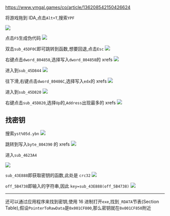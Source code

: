 https://www.ymgal.games/co/article/136208542150426624

将游戏拖到 IDA,点击`Alt+T`,搜索`YPF`

![](ypf/010.png)

点击`F5`生成伪代码
![](ypf/020.png)

双击`sub_45DF0C`即可跳转到函数,想要回退,点击`Esc`
![](ypf/030.png)

右键点击`dword_804858`,选择写入`dword_804858`的 xrefs
![](ypf/040.png)

进入到`sub_45D844`
![](ypf/050.png)

往下滑,右键点击`dword_80486C`,选择写入`edx`的 xrefs
![](ypf/060.png)

进入到`sub_45D820`
![](ypf/070.png)

右键点击`sub_45D820`,选择`Up`的,`Address`出现最多的 xrefs
![](ypf/080.png)

## 找密钥

搜索`yst%05d.ybn`
![](ypf/090.png)

跳转到写入`byte_804390` 的 xrefs
![](ypf/100.png)

进入`sub_4623A4`

![](ypf/110.png)

`sub_43E888`即获取密钥的函数,此处是 `crc32`
![](ypf/120.png)

`off_5B4738`即输入的字符串,因此 `key=sub_43E888(off_5B4738)`
![](ypf/130.png)

---

还可以通过应用程序来找到密钥,使用 16 进制打开`exe`,找到`_RDATA`节表(Section Table),假设`PointerToRawData`是`0x001CF800`,那么密钥就在`0x001CF850`附近
